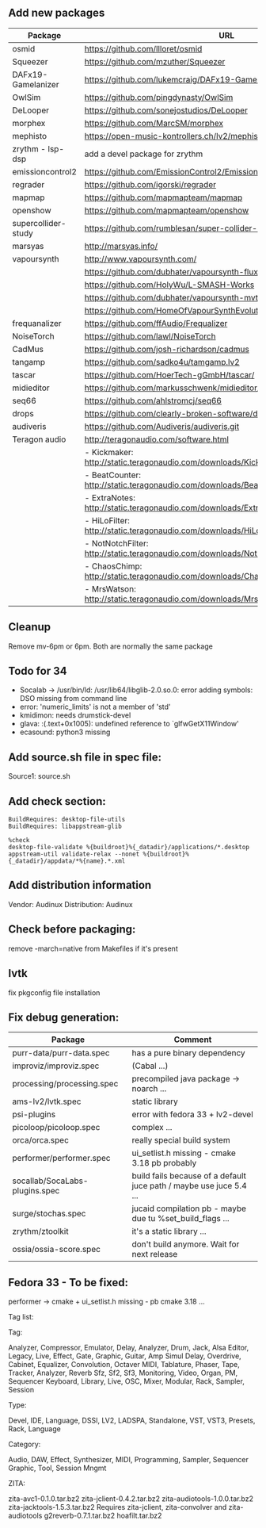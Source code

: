 ## Add new packages

| Package             | URL|
|---------------------|----|
| osmid               | https://github.com/llloret/osmid |
| Squeezer            | https://github.com/mzuther/Squeezer |
| DAFx19-Gamelanizer  | https://github.com/lukemcraig/DAFx19-Gamelanizer |
| OwlSim              | https://github.com/pingdynasty/OwlSim |
| DeLooper            | https://github.com/sonejostudios/DeLooper |
| morphex             | https://github.com/MarcSM/morphex |
| mephisto            | https://open-music-kontrollers.ch/lv2/mephisto/ |
| zrythm - lsp-dsp    | add a devel package for zrythm |
| emissioncontrol2    | https://github.com/EmissionControl2/EmissionControl2 |
| regrader            | https://github.com/igorski/regrader |
| mapmap              | https://github.com/mapmapteam/mapmap |
| openshow            | https://github.com/mapmapteam/openshow |
| supercollider-study | https://github.com/rumblesan/super-collider-study |
| marsyas             | http://marsyas.info/ |
| vapoursynth         | http://www.vapoursynth.com/ |
|                     | https://github.com/dubhater/vapoursynth-fluxsmooth |
|			          | https://github.com/HolyWu/L-SMASH-Works |
|			 	      | https://github.com/dubhater/vapoursynth-mvtools |
|					  | https://github.com/HomeOfVapourSynthEvolution/VapourSynth-Deblock |
| frequanalizer       | https://github.com/ffAudio/Frequalizer |
| NoiseTorch          | https://github.com/lawl/NoiseTorch |
| CadMus              | https://github.com/josh-richardson/cadmus |
| tangamp             | https://github.com/sadko4u/tamgamp.lv2 |
| tascar              | https://github.com/HoerTech-gGmbH/tascar/ |
| midieditor          | https://github.com/markusschwenk/midieditor/ |
| seq66               | https://github.com/ahlstromcj/seq66 |
| drops               | https://github.com/clearly-broken-software/drops |
| audiveris           | https://github.com/Audiveris/audiveris.git |
| Teragon audio       | http://teragonaudio.com/software.html |
|                     | - Kickmaker: http://static.teragonaudio.com/downloads/KickMaker/KickMaker.zip
|                     | - BeatCounter: http://static.teragonaudio.com/downloads/BeatCounter/BeatCounter.zip
|                     | - ExtraNotes: http://static.teragonaudio.com/downloads/ExtraNotes/ExtraNotes.zip
|                     | - HiLoFilter: http://static.teragonaudio.com/downloads/HiLoFilter/HiLoFilter.zip
|                     | - NotNotchFilter: http://static.teragonaudio.com/downloads/NotNotchFilter/NotNotchFilter.zip
|                     | - ChaosChimp: http://static.teragonaudio.com/downloads/ChaosChimp/ChaosChimp.zip
|                     | - MrsWatson: http://static.teragonaudio.com/downloads/MrsWatson/MrsWatson.zip

## Cleanup
Remove mv-6pm or 6pm. Both are normally the same package

## Todo for 34
- Socalab -> /usr/bin/ld: /usr/lib64/libglib-2.0.so.0: error adding symbols: DSO missing from command line
- error: 'numeric_limits' is not a member of 'std'
- kmidimon: needs drumstick-devel
- glava: <artificial>:(.text+0x1005): undefined reference to `glfwGetX11Window'
- ecasound: python3 missing

## Add source.sh file in spec file:
Source1: source.sh

## Add check section:
```
BuildRequires: desktop-file-utils
BuildRequires: libappstream-glib

%check
desktop-file-validate %{buildroot}%{_datadir}/applications/*.desktop
appstream-util validate-relax --nonet %{buildroot}%{_datadir}/appdata/*%{name}.*.xml
```

## Add distribution information
Vendor:       Audinux
Distribution: Audinux

## Check before packaging:
remove -march=native from Makefiles if it's present

## lvtk
fix pkgconfig file installation

## Fix debug generation:

| Package                        | Comment |
|--------------------------------|---------|
| purr-data/purr-data.spec       | has a pure binary dependency |
| improviz/improviz.spec         | (Cabal ...) |
| processing/processing.spec     | precompiled java package -> noarch ... |
| ams-lv2/lvtk.spec              | static library |
| psi-plugins                    | error with fedora 33 + lv2-devel |
| picoloop/picoloop.spec         | complex ... |
| orca/orca.spec                 | really special build system |
| performer/performer.spec       | ui_setlist.h missing - cmake 3.18 pb probably |
| socallab/SocaLabs-plugins.spec | build fails because of a default juce path / maybe use juce 5.4 ... |
| surge/stochas.spec             | jucaid compilation pb - maybe due tu %set_build_flags ... |
| zrythm/ztoolkit                | it's a static library ... |
| ossia/ossia-score.spec         | don't build anymore. Wait for next release |

## Fedora 33 - To be fixed:
performer -> cmake + ui_setlist.h missing - pb cmake 3.18 ...

Tag list:

Tag:

Analyzer, Compressor, Emulator, Delay, Analyzer, Drum, Jack, Alsa
Editor, Legacy, Live, Effect, Gate, Graphic, Guitar, Amp Simul
Delay, Overdrive, Cabinet, Equalizer, Convolution, Octaver
MIDI, Tablature, Phaser, Tape, Tracker, Analyzer, Reverb
Sfz, Sf2, Sf3, Monitoring, Video, Organ, PM, Sequencer
Keyboard, Library, Live, OSC, Mixer, Modular, Rack, Sampler, Session

Type:

Devel, IDE, Language, DSSI, LV2, LADSPA, Standalone, VST, VST3, Presets, Rack, Language

Category:

Audio, DAW, Effect, Synthesizer, MIDI, Programming, Sampler, Sequencer
Graphic, Tool, Session Mngmt

ZITA:

zita-avc1-0.1.0.tar.bz2
zita-jclient-0.4.2.tar.bz2
zita-audiotools-1.0.0.tar.bz2
zita-jacktools-1.5.3.tar.bz2        Requires zita-jclient, zita-convolver and zita-audiotools
g2reverb-0.7.1.tar.bz2
hoafilt.tar.bz2

